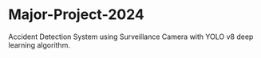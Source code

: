 # Major-Project-2024
Accident Detection System using Surveillance Camera with YOLO v8 deep learning algorithm.

